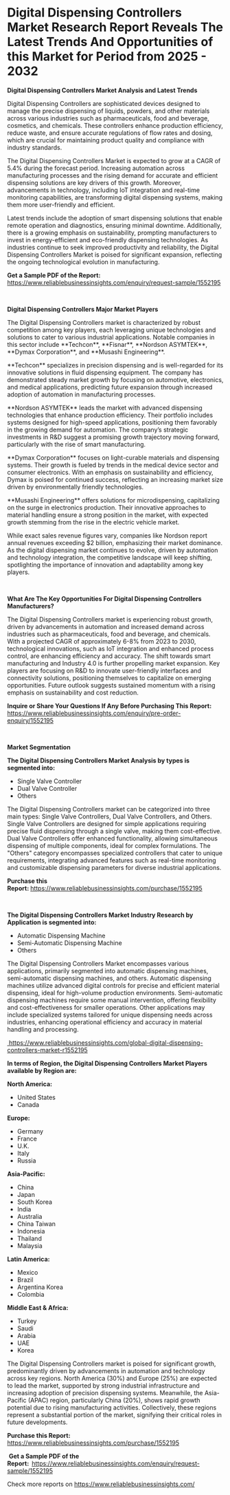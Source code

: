 <p><h1>Digital Dispensing Controllers Market Research Report Reveals The Latest Trends And Opportunities of this Market for Period from 2025 - 2032</h1></p><p><strong>Digital Dispensing Controllers Market Analysis and Latest Trends</strong></p>
<p><p>Digital Dispensing Controllers are sophisticated devices designed to manage the precise dispensing of liquids, powders, and other materials across various industries such as pharmaceuticals, food and beverage, cosmetics, and chemicals. These controllers enhance production efficiency, reduce waste, and ensure accurate regulations of flow rates and dosing, which are crucial for maintaining product quality and compliance with industry standards.</p><p>The Digital Dispensing Controllers Market is expected to grow at a CAGR of 5.4% during the forecast period. Increasing automation across manufacturing processes and the rising demand for accurate and efficient dispensing solutions are key drivers of this growth. Moreover, advancements in technology, including IoT integration and real-time monitoring capabilities, are transforming digital dispensing systems, making them more user-friendly and efficient.</p><p>Latest trends include the adoption of smart dispensing solutions that enable remote operation and diagnostics, ensuring minimal downtime. Additionally, there is a growing emphasis on sustainability, prompting manufacturers to invest in energy-efficient and eco-friendly dispensing technologies. As industries continue to seek improved productivity and reliability, the Digital Dispensing Controllers Market is poised for significant expansion, reflecting the ongoing technological evolution in manufacturing.</p></p>
<p><strong>Get a Sample PDF of the Report:&nbsp;</strong> <a href="https://www.reliablebusinessinsights.com/enquiry/request-sample/1552195?utm_campaign=2819&utm_medium=2&utm_source=Github&utm_content=ia&utm_term=27022025&utm_id=digital-dispensing-controllers">https://www.reliablebusinessinsights.com/enquiry/request-sample/1552195</a></p>
<p>&nbsp;</p>
<p><strong>Digital Dispensing Controllers Major Market Players</strong></p>
<p><p>The Digital Dispensing Controllers market is characterized by robust competition among key players, each leveraging unique technologies and solutions to cater to various industrial applications. Notable companies in this sector include **Techcon**, **Fisnar**, **Nordson ASYMTEK**, **Dymax Corporation**, and **Musashi Engineering**.</p><p>**Techcon** specializes in precision dispensing and is well-regarded for its innovative solutions in fluid dispensing equipment. The company has demonstrated steady market growth by focusing on automotive, electronics, and medical applications, predicting future expansion through increased adoption of automation in manufacturing processes.</p><p>**Nordson ASYMTEK** leads the market with advanced dispensing technologies that enhance production efficiency. Their portfolio includes systems designed for high-speed applications, positioning them favorably in the growing demand for automation. The company’s strategic investments in R&D suggest a promising growth trajectory moving forward, particularly with the rise of smart manufacturing.</p><p>**Dymax Corporation** focuses on light-curable materials and dispensing systems. Their growth is fueled by trends in the medical device sector and consumer electronics. With an emphasis on sustainability and efficiency, Dymax is poised for continued success, reflecting an increasing market size driven by environmentally friendly technologies.</p><p>**Musashi Engineering** offers solutions for microdispensing, capitalizing on the surge in electronics production. Their innovative approaches to material handling ensure a strong position in the market, with expected growth stemming from the rise in the electric vehicle market.</p><p>While exact sales revenue figures vary, companies like Nordson report annual revenues exceeding $2 billion, emphasizing their market dominance. As the digital dispensing market continues to evolve, driven by automation and technology integration, the competitive landscape will keep shifting, spotlighting the importance of innovation and adaptability among key players.</p></p>
<p>&nbsp;</p>
<p><strong>What Are The Key Opportunities For Digital Dispensing Controllers Manufacturers?</strong></p>
<p><p>The Digital Dispensing Controllers market is experiencing robust growth, driven by advancements in automation and increased demand across industries such as pharmaceuticals, food and beverage, and chemicals. With a projected CAGR of approximately 6-8% from 2023 to 2030, technological innovations, such as IoT integration and enhanced process control, are enhancing efficiency and accuracy. The shift towards smart manufacturing and Industry 4.0 is further propelling market expansion. Key players are focusing on R&D to innovate user-friendly interfaces and connectivity solutions, positioning themselves to capitalize on emerging opportunities. Future outlook suggests sustained momentum with a rising emphasis on sustainability and cost reduction.</p></p>
<p><strong>Inquire or Share Your Questions If Any Before Purchasing This Report:</strong> <a href="https://www.reliablebusinessinsights.com/enquiry/pre-order-enquiry/1552195?utm_campaign=2819&utm_medium=2&utm_source=Github&utm_content=ia&utm_term=27022025&utm_id=digital-dispensing-controllers">https://www.reliablebusinessinsights.com/enquiry/pre-order-enquiry/1552195</a></p>
<p>&nbsp;</p>
<p><strong>Market Segmentation</strong></p>
<p><strong>The Digital Dispensing Controllers Market Analysis by types is segmented into:</strong></p>
<p><ul><li>Single Valve Controller</li><li>Dual Valve Controller</li><li>Others</li></ul></p>
<p><p>The Digital Dispensing Controllers market can be categorized into three main types: Single Valve Controllers, Dual Valve Controllers, and Others. Single Valve Controllers are designed for simple applications requiring precise fluid dispensing through a single valve, making them cost-effective. Dual Valve Controllers offer enhanced functionality, allowing simultaneous dispensing of multiple components, ideal for complex formulations. The "Others" category encompasses specialized controllers that cater to unique requirements, integrating advanced features such as real-time monitoring and customizable dispensing parameters for diverse industrial applications.</p></p>
<p><strong>Purchase this Report:&nbsp;</strong><a href="https://www.reliablebusinessinsights.com/purchase/1552195?utm_campaign=2819&utm_medium=2&utm_source=Github&utm_content=ia&utm_term=27022025&utm_id=digital-dispensing-controllers">https://www.reliablebusinessinsights.com/purchase/1552195</a></p>
<p>&nbsp;</p>
<p><strong>The Digital Dispensing Controllers Market Industry Research by Application is segmented into:</strong></p>
<p><ul><li>Automatic Dispensing Machine</li><li>Semi-Automatic Dispensing Machine</li><li>Others</li></ul></p>
<p><p>The Digital Dispensing Controllers Market encompasses various applications, primarily segmented into automatic dispensing machines, semi-automatic dispensing machines, and others. Automatic dispensing machines utilize advanced digital controls for precise and efficient material dispensing, ideal for high-volume production environments. Semi-automatic dispensing machines require some manual intervention, offering flexibility and cost-effectiveness for smaller operations. Other applications may include specialized systems tailored for unique dispensing needs across industries, enhancing operational efficiency and accuracy in material handling and processing.</p></p>
<p><a href="https://www.reliablebusinessinsights.com/global-digital-dispensing-controllers-market-r1552195?utm_campaign=2819&utm_medium=2&utm_source=Github&utm_content=ia&utm_term=27022025&utm_id=digital-dispensing-controllers">&nbsp;https://www.reliablebusinessinsights.com/global-digital-dispensing-controllers-market-r1552195</a></p>
<p><strong>In terms of Region, the Digital Dispensing Controllers Market Players available by Region are:</strong></p>
<p>
    <p> <strong> North America: </strong>
        <ul>
            <li>United States</li>
            <li>Canada</li>
        </ul>
        </p> 
    <p> <strong> Europe: </strong>
        <ul>
            <li>Germany</li>
            <li>France</li>
            <li>U.K.</li>
            <li>Italy</li>
            <li>Russia</li>
        </ul>
        </p> 
    <p> <strong> Asia-Pacific: </strong>
        <ul>
            <li>China</li>
            <li>Japan</li>
            <li>South Korea</li>
            <li>India</li>
            <li>Australia</li>
            <li>China Taiwan</li>
            <li>Indonesia</li>
            <li>Thailand</li>
            <li>Malaysia</li>
        </ul>
        </p> 
    <p> <strong> Latin America: </strong>
        <ul>
            <li>Mexico</li>
            <li>Brazil</li>
            <li>Argentina Korea</li>
            <li>Colombia</li>
        </ul>
        </p> 
    <p> <strong> Middle East & Africa: </strong>
        <ul>
            <li>Turkey</li>
            <li>Saudi</li>
            <li>Arabia</li>
            <li>UAE</li>
            <li>Korea</li>
        </ul>
    </p>
    </p>
<p><p>The Digital Dispensing Controllers market is poised for significant growth, predominantly driven by advancements in automation and technology across key regions. North America (30%) and Europe (25%) are expected to lead the market, supported by strong industrial infrastructure and increasing adoption of precision dispensing systems. Meanwhile, the Asia-Pacific (APAC) region, particularly China (20%), shows rapid growth potential due to rising manufacturing activities. Collectively, these regions represent a substantial portion of the market, signifying their critical roles in future developments.</p></p>
<p><strong>Purchase this Report: </strong><a href="https://www.reliablebusinessinsights.com/purchase/1552195?utm_campaign=2819&utm_medium=2&utm_source=Github&utm_content=ia&utm_term=27022025&utm_id=digital-dispensing-controllers">https://www.reliablebusinessinsights.com/purchase/1552195</a></p>
<p>&nbsp;<strong>Get a Sample PDF of the Report:&nbsp;&nbsp;</strong><a href="https://www.reliablebusinessinsights.com/enquiry/request-sample/1552195?utm_campaign=2819&utm_medium=2&utm_source=Github&utm_content=ia&utm_term=27022025&utm_id=digital-dispensing-controllers">https://www.reliablebusinessinsights.com/enquiry/request-sample/1552195</a></p>
<p><strong></strong></p>
<p>Check more reports on <a href="https://www.reliablebusinessinsights.com/?utm_campaign=2819&utm_medium=2&utm_source=Github&utm_content=ia&utm_term=27022025&utm_id=digital-dispensing-controllers">https://www.reliablebusinessinsights.com/</a></p>